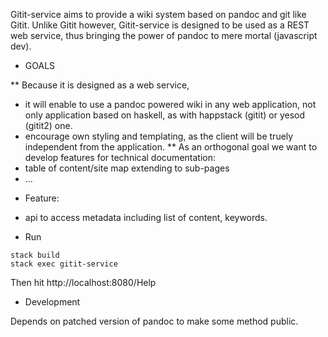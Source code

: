 Gitit-service aims to provide a wiki system based on pandoc and git like Gitit. 
Unlike Gitit however, Gitit-service is designed to be used as a REST web service, thus bringing the power of pandoc to mere mortal (javascript dev).

* GOALS

** Because it is designed as a web service, 
 - it will enable to use a pandoc powered wiki in any web application, not only application based on haskell, as with happstack (gitit) or yesod (gitit2) one.
 - encourage own styling and templating, as the client will be truely independent from the application.
** As an orthogonal goal we want to develop features for technical documentation:
 - table of content/site map extending to sub-pages
 - ... 

* Feature:
 - api to access metadata including list of content, keywords.

* Run

```
stack build
stack exec gitit-service
```

Then hit http://localhost:8080/Help


* Development

Depends on patched version of pandoc to make some method public.
